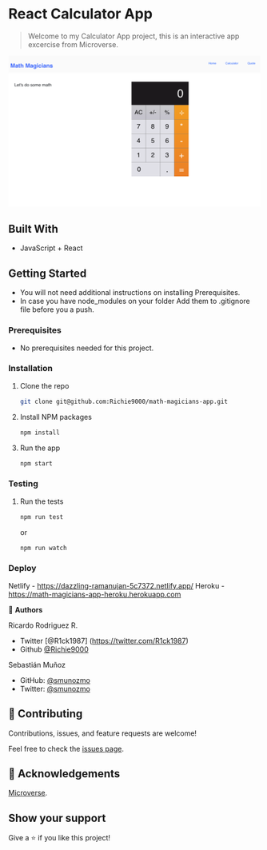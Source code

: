 # React Calculator App

> Welcome to my Calculator App project, this is an interactive app excercise from Microverse.


![screenshot](./screenshot.png)

## Built With

- JavaScript + React 

## Getting Started

* You will not need additional instructions on installing Prerequisites.
* In case you have node_modules on your folder Add them to .gitignore file before you a push.

### Prerequisites

* No prerequisites needed for this project.
### Installation

1. Clone the repo
   ```sh
   git clone git@github.com:Richie9000/math-magicians-app.git
   ```
2. Install NPM packages
   ```sh
   npm install
   ```
3. Run the app
   ```sh
   npm start
   ```

### Testing

1. Run the tests
   ```sh
   npm run test
   ```
   or
   ```sh
   npm run watch
   ```
   
### Deploy

Netlify - https://dazzling-ramanujan-5c7372.netlify.app/
Heroku - https://math-magicians-app-heroku.herokuapp.com



👤 **Authors**

Ricardo Rodriguez R.

- Twitter [@R1ck1987] (https://twitter.com/R1ck1987)
- Github [@Richie9000](https://github.com/Richie9000)

Sebastián Muñoz

- GitHub: [@smunozmo](https://github.com/smunozmo)
- Twitter: [@smunozmo](https://twitter.com/smunozmo)


## 🤝 Contributing

Contributions, issues, and feature requests are welcome!

Feel free to check the [issues page](https://github.com/smunozmo/math-magicians-app/issues).


## 👋 Acknowledgements

[Microverse](https://www.microverse.org). 

## Show your support

Give a ⭐️ if you like this project!

